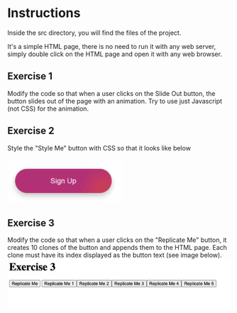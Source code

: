 # Instructions

Inside the src directory, you will find the files of the project.

It's a simple HTML page, there is no need to run it with any web server, simply double click on the HTML page and open it with any web browser.

## Exercise 1

Modify the code so that when a user clicks on the Slide Out button, the button slides out of the page with an animation.
Try to use just Javascript (not CSS) for the animation.

## Exercise 2

Style the "Style Me" button with CSS so that it looks like below

![Step 2](/assets/step-2.png)

## Exercise 3

Modify the code so that when a user clicks on the "Replicate Me" button, it creates 10 clones of the button and appends them to the HTML page.
Each clone must have its index displayed as the button text (see image below).
![Step 2](/assets/step-3.png)
